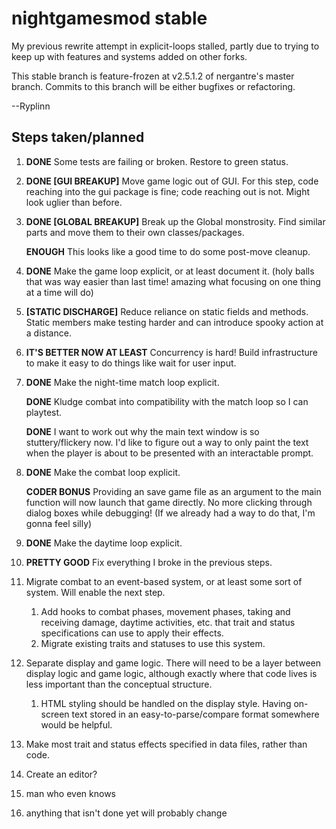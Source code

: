 # nightgamesmod stable

My previous rewrite attempt in explicit-loops stalled, partly due to trying to keep up with features and systems added on other forks.

This stable branch is feature-frozen at v2.5.1.2 of nergantre's master branch. Commits to this branch will be either bugfixes or refactoring.

--Ryplinn

## Steps taken/planned

1. **DONE** Some tests are failing or broken. Restore to green status.

1. **DONE [GUI BREAKUP]** Move game logic out of GUI. For this step, code reaching into the gui package is fine; code reaching out is not. Might look uglier than before.

1. **DONE [GLOBAL BREAKUP]** Break up the Global monstrosity. Find similar parts and move them to their own classes/packages.

   **ENOUGH** This looks like a good time to do some post-move cleanup.

1. **DONE** Make the game loop explicit, or at least document it. (holy balls that was way easier than last time!
    amazing what focusing on one thing at a time will do)

1. **[STATIC DISCHARGE]** Reduce reliance on static fields and methods. Static members make testing harder and can
    introduce spooky action at a distance.

1. **IT'S BETTER NOW AT LEAST** Concurrency is hard! Build infrastructure to make it easy to do things like wait for user input.

1. **DONE** Make the night-time match loop explicit.

   **DONE** Kludge combat into compatibility with the match loop so I can playtest.

   **DONE** I want to work out why the main text window is so stuttery/flickery now. I'd like to figure out a way to only paint
   the text when the player is about to be presented with an interactable prompt.

1. **DONE** Make the combat loop explicit.

    **CODER BONUS** Providing an save game file as an argument to the main function will now launch that game directly. No more clicking through dialog boxes while debugging! (If we already had a way to do that, I'm gonna feel silly)

1. **DONE** Make the daytime loop explicit.

1. **PRETTY GOOD** Fix everything I broke in the previous steps.

1. Migrate combat to an event-based system, or at least some sort of system. Will enable the next step.
    1. Add hooks to combat phases, movement phases, taking and receiving damage, daytime activities, etc. that trait and status specifications can use to apply their effects.
    1. Migrate existing traits and statuses to use this system.

1. Separate display and game logic. There will need to be a layer between display logic and game logic, although exactly where that code lives is less important than the conceptual structure.

    1. HTML styling should be handled on the display style. Having on-screen text stored in an easy-to-parse/compare format somewhere would be helpful.

1. Make most trait and status effects specified in data files, rather than code.

1. Create an editor?

1. man who even knows

1. anything that isn't done yet will probably change
